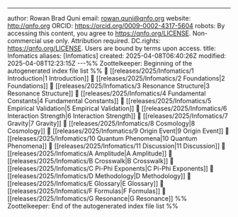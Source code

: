 ---
author: Rowan Brad Quni
email: rowan.quni@qnfo.org
website: http://qnfo.org
ORCID: https://orcid.org/0009-0002-4317-5604
robots: By accessing this content, you agree to https://qnfo.org/LICENSE. Non-commercial use only. Attribution required.
DC.rights: https://qnfo.org/LICENSE. Users are bound by terms upon access.
title: Infomatics
aliases: [Infomatics]
created: 2025-04-08T06:40:26Z
modified: 2025-04-08T12:23:15Z
---%% Zoottelkeeper: Beginning of the autogenerated index file list  %%
📄 [[releases/2025/Infomatics/1 Introduction|1 Introduction]]
📄 [[releases/2025/Infomatics/2 Foundations|2 Foundations]]
📄 [[releases/2025/Infomatics/3 Resonance Structure|3 Resonance Structure]]
📄 [[releases/2025/Infomatics/4 Fundamental Constants|4 Fundamental Constants]]
📄 [[releases/2025/Infomatics/5 Empirical Validation|5 Empirical Validation]]
📄 [[releases/2025/Infomatics/6 Interaction Strength|6 Interaction Strength]]
📄 [[releases/2025/Infomatics/7 Gravity|7 Gravity]]
📄 [[releases/2025/Infomatics/8 Cosmology|8 Cosmology]]
📄 [[releases/2025/Infomatics/9 Origin Event|9 Origin Event]]
📄 [[releases/2025/Infomatics/10 Quantum Phenomena|10 Quantum Phenomena]]
📄 [[releases/2025/Infomatics/11 Discussion|11 Discussion]]
📄 [[releases/2025/Infomatics/A Amplitude|A Amplitude]]
📄 [[releases/2025/Infomatics/B Crosswalk|B Crosswalk]]
📄 [[releases/2025/Infomatics/C Pi-Phi Exponents|C Pi-Phi Exponents]]
📄 [[releases/2025/Infomatics/D Methodology|D Methodology]]
📄 [[releases/2025/Infomatics/E Glossary|E Glossary]]
📄 [[releases/2025/Infomatics/F Formulas|F Formulas]]
📄 [[releases/2025/Infomatics/G Resonance|G Resonance]]
%% Zoottelkeeper: End of the autogenerated index file list  %%
